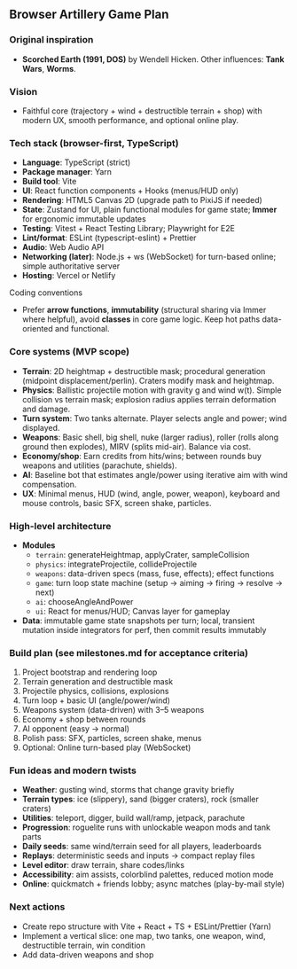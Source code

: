 ## Browser Artillery Game Plan

### Original inspiration

- **Scorched Earth (1991, DOS)** by Wendell Hicken. Other influences: **Tank Wars**, **Worms**.

### Vision

- Faithful core (trajectory + wind + destructible terrain + shop) with modern UX, smooth performance, and optional online play.

### Tech stack (browser-first, TypeScript)

- **Language**: TypeScript (strict)
- **Package manager**: Yarn
- **Build tool**: Vite
- **UI**: React function components + Hooks (menus/HUD only)
- **Rendering**: HTML5 Canvas 2D (upgrade path to PixiJS if needed)
- **State**: Zustand for UI, plain functional modules for game state; **Immer** for ergonomic immutable updates
- **Testing**: Vitest + React Testing Library; Playwright for E2E
- **Lint/format**: ESLint (typescript-eslint) + Prettier
- **Audio**: Web Audio API
- **Networking (later)**: Node.js + ws (WebSocket) for turn-based online; simple authoritative server
- **Hosting**: Vercel or Netlify

Coding conventions

- Prefer **arrow functions**, **immutability** (structural sharing via Immer where helpful), avoid **classes** in core game logic. Keep hot paths data-oriented and functional.

### Core systems (MVP scope)

- **Terrain**: 2D heightmap + destructible mask; procedural generation (midpoint displacement/perlin). Craters modify mask and heightmap.
- **Physics**: Ballistic projectile motion with gravity g and wind w(t). Simple collision vs terrain mask; explosion radius applies terrain deformation and damage.
- **Turn system**: Two tanks alternate. Player selects angle and power; wind displayed.
- **Weapons**: Basic shell, big shell, nuke (larger radius), roller (rolls along ground then explodes), MIRV (splits mid-air). Balance via cost.
- **Economy/shop**: Earn credits from hits/wins; between rounds buy weapons and utilities (parachute, shields).
- **AI**: Baseline bot that estimates angle/power using iterative aim with wind compensation.
- **UX**: Minimal menus, HUD (wind, angle, power, weapon), keyboard and mouse controls, basic SFX, screen shake, particles.

### High-level architecture

- **Modules**
  - `terrain`: generateHeightmap, applyCrater, sampleCollision
  - `physics`: integrateProjectile, collideProjectile
  - `weapons`: data-driven specs (mass, fuse, effects); effect functions
  - `game`: turn loop state machine (setup → aiming → firing → resolve → next)
  - `ai`: chooseAngleAndPower
  - `ui`: React for menus/HUD; Canvas layer for gameplay
- **Data**: immutable game state snapshots per turn; local, transient mutation inside integrators for perf, then commit results immutably

### Build plan (see milestones.md for acceptance criteria)

1. Project bootstrap and rendering loop
2. Terrain generation and destructible mask
3. Projectile physics, collisions, explosions
4. Turn loop + basic UI (angle/power/wind)
5. Weapons system (data-driven) with 3–5 weapons
6. Economy + shop between rounds
7. AI opponent (easy → normal)
8. Polish pass: SFX, particles, screen shake, menus
9. Optional: Online turn-based play (WebSocket)

### Fun ideas and modern twists

- **Weather**: gusting wind, storms that change gravity briefly
- **Terrain types**: ice (slippery), sand (bigger craters), rock (smaller craters)
- **Utilities**: teleport, digger, build wall/ramp, jetpack, parachute
- **Progression**: roguelite runs with unlockable weapon mods and tank parts
- **Daily seeds**: same wind/terrain seed for all players, leaderboards
- **Replays**: deterministic seeds and inputs → compact replay files
- **Level editor**: draw terrain, share codes/links
- **Accessibility**: aim assists, colorblind palettes, reduced motion mode
- **Online**: quickmatch + friends lobby; async matches (play-by-mail style)

### Next actions

- Create repo structure with Vite + React + TS + ESLint/Prettier (Yarn)
- Implement a vertical slice: one map, two tanks, one weapon, wind, destructible terrain, win condition
- Add data-driven weapons and shop
